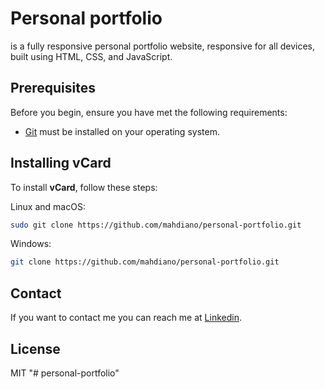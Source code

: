 # Personal portfolio
 is a fully responsive personal portfolio website, responsive for all devices, built using HTML, CSS, and JavaScript.

## Prerequisites

Before you begin, ensure you have met the following requirements:

* [Git](https://git-scm.com/downloads "Download Git") must be installed on your operating system.

## Installing vCard

To install **vCard**, follow these steps:

Linux and macOS:

```bash
sudo git clone https://github.com/mahdiano/personal-portfolio.git
```

Windows:

```bash
git clone https://github.com/mahdiano/personal-portfolio.git
```

## Contact

If you want to contact me you can reach me at [Linkedin](https://www.linkedin.com/in/mahdi-mili/).

## License

MIT
"# personal-portfolio" 
